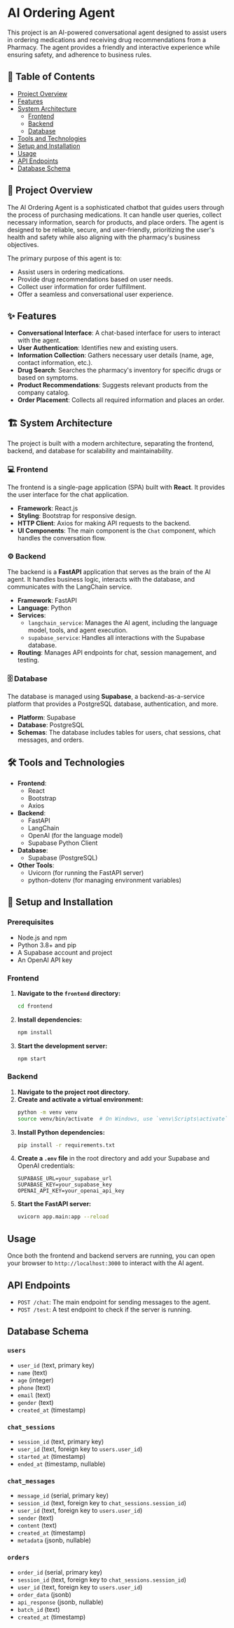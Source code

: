 # AI Ordering Agent

This project is an AI-powered conversational agent designed to assist users in ordering medications and receiving drug recommendations from a Pharmacy. The agent provides a friendly and interactive experience while ensuring safety, and adherence to business rules.

## 📖 Table of Contents
- [Project Overview](#project-overview)
- [Features](#features)
- [System Architecture](#system-architecture)
  - [Frontend](#frontend)
  - [Backend](#backend)
  - [Database](#database)
- [Tools and Technologies](#tools-and-technologies)
- [Setup and Installation](#setup-and-installation)
- [Usage](#usage)
- [API Endpoints](#api-endpoints)
- [Database Schema](#database-schema)

## 📝 Project Overview

The AI Ordering Agent is a sophisticated chatbot that guides users through the process of purchasing medications. It can handle user queries, collect necessary information, search for products, and place orders. The agent is designed to be reliable, secure, and user-friendly, prioritizing the user's health and safety while also aligning with the pharmacy's business objectives.

The primary purpose of this agent is to:
- Assist users in ordering medications.
- Provide drug recommendations based on user needs.
- Collect user information for order fulfillment.
- Offer a seamless and conversational user experience.

## ✨ Features

- **Conversational Interface**: A chat-based interface for users to interact with the agent.
- **User Authentication**: Identifies new and existing users.
- **Information Collection**: Gathers necessary user details (name, age, contact information, etc.).
- **Drug Search**: Searches the pharmacy's inventory for specific drugs or based on symptoms.
- **Product Recommendations**: Suggests relevant products from the company catalog.
- **Order Placement**: Collects all required information and places an order.

## 🏗️ System Architecture

The project is built with a modern architecture, separating the frontend, backend, and database for scalability and maintainability.

### 💻 Frontend

The frontend is a single-page application (SPA) built with **React**. It provides the user interface for the chat application.

- **Framework**: React.js
- **Styling**: Bootstrap for responsive design.
- **HTTP Client**: Axios for making API requests to the backend.
- **UI Components**: The main component is the `Chat` component, which handles the conversation flow.

### ⚙️ Backend

The backend is a **FastAPI** application that serves as the brain of the AI agent. It handles business logic, interacts with the database, and communicates with the LangChain service.

- **Framework**: FastAPI
- **Language**: Python
- **Services**:
  - `langchain_service`: Manages the AI agent, including the language model, tools, and agent execution.
  - `supabase_service`: Handles all interactions with the Supabase database.
- **Routing**: Manages API endpoints for chat, session management, and testing.

### 🗄️ Database

The database is managed using **Supabase**, a backend-as-a-service platform that provides a PostgreSQL database, authentication, and more.

- **Platform**: Supabase
- **Database**: PostgreSQL
- **Schemas**: The database includes tables for users, chat sessions, chat messages, and orders.

## 🛠️ Tools and Technologies

- **Frontend**:
  - React
  - Bootstrap
  - Axios
- **Backend**:
  - FastAPI
  - LangChain
  - OpenAI (for the language model)
  - Supabase Python Client
- **Database**:
  - Supabase (PostgreSQL)
- **Other Tools**:
  - Uvicorn (for running the FastAPI server)
  - python-dotenv (for managing environment variables)

## 🚀 Setup and Installation

### Prerequisites

- Node.js and npm
- Python 3.8+ and pip
- A Supabase account and project
- An OpenAI API key

### Frontend

1. **Navigate to the `frontend` directory:**
   ```bash
   cd frontend
   ```
2. **Install dependencies:**
   ```bash
   npm install
   ```
3. **Start the development server:**
   ```bash
   npm start
   ```

### Backend

1. **Navigate to the project root directory.**
2. **Create and activate a virtual environment:**
   ```bash
   python -m venv venv
   source venv/bin/activate  # On Windows, use `venv\Scripts\activate`
   ```
3. **Install Python dependencies:**
   ```bash
   pip install -r requirements.txt
   ```
4. **Create a `.env` file** in the root directory and add your Supabase and OpenAI credentials:
   ```env
   SUPABASE_URL=your_supabase_url
   SUPABASE_KEY=your_supabase_key
   OPENAI_API_KEY=your_openai_api_key
   ```
5. **Start the FastAPI server:**
   ```bash
   uvicorn app.main:app --reload
   ```

## Usage

Once both the frontend and backend servers are running, you can open your browser to `http://localhost:3000` to interact with the AI agent.

## API Endpoints

- `POST /chat`: The main endpoint for sending messages to the agent.
- `POST /test`: A test endpoint to check if the server is running.

## Database Schema

### `users`
- `user_id` (text, primary key)
- `name` (text)
- `age` (integer)
- `phone` (text)
- `email` (text)
- `gender` (text)
- `created_at` (timestamp)

### `chat_sessions`
- `session_id` (text, primary key)
- `user_id` (text, foreign key to `users.user_id`)
- `started_at` (timestamp)
- `ended_at` (timestamp, nullable)

### `chat_messages`
- `message_id` (serial, primary key)
- `session_id` (text, foreign key to `chat_sessions.session_id`)
- `user_id` (text, foreign key to `users.user_id`)
- `sender` (text)
- `content` (text)
- `created_at` (timestamp)
- `metadata` (jsonb, nullable)

### `orders`
- `order_id` (serial, primary key)
- `session_id` (text, foreign key to `chat_sessions.session_id`)
- `user_id` (text, foreign key to `users.user_id`)
- `order_data` (jsonb)
- `api_response` (jsonb, nullable)
- `batch_id` (text)
- `created_at` (timestamp)